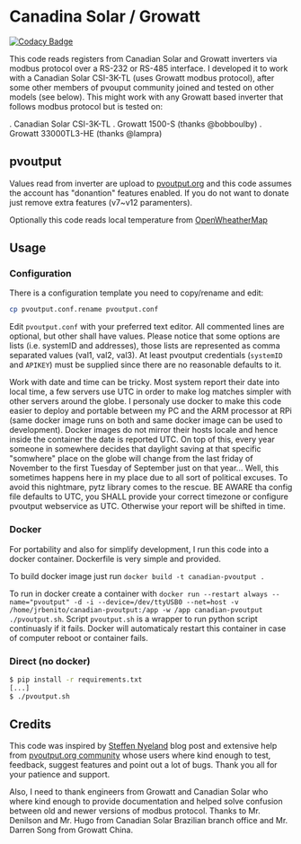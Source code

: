 # Canadina Solar / Growatt

[![Codacy Badge](https://api.codacy.com/project/badge/Grade/1a8b27961c904e8093f5adaa40ca8e8f)](https://app.codacy.com/app/jrbenito/canadianSolar-pvoutput?utm_source=github.com&utm_medium=referral&utm_content=jrbenito/canadianSolar-pvoutput&utm_campaign=Badge_Grade_Dashboard)

This code reads registers from Canadian Solar and Growatt inverters via modbus protocol over a RS-232 or RS-485 interface.
I developed it to work with a Canadian Solar CSI-3K-TL (uses Growatt modbus protocol), after some other members of pvouput community joined and tested on other models (see below). This might work with any Growatt based inverter that follows modbus protocol but is tested on:

. Canadian Solar CSI-3K-TL
. Growatt 1500-S (thanks @bobboulby)
. Growatt 33000TL3-HE (thanks @lampra)

## pvoutput

Values read from inverter are upload to [pvoutput.org](https://pvoutput.org) and this code assumes the account has "donantion" features enabled.
If you do not want to donate just remove extra features (v7~v12 paramenters).

Optionally this code reads local temperature from [OpenWheatherMap](https://openweathermap.org)

## Usage

### Configuration

There is a configuration template you need to copy/rename and edit:

```bash
cp pvoutput.conf.rename pvoutput.conf
```

Edit `pvoutput.conf` with your preferred text editor. All commented lines are optional, but other shall have values. Please notice that some options are lists (i.e. systemID and addresses), those lists are represented as comma separated values (val1, val2, val3). At least pvoutput credentials (`systemID` and `APIKEY`) must be supplied since there are no reasonable defaults to it.

Work with date and time can be tricky. Most system report their date into local time, a few servers use UTC in order to make log matches simpler with other servers around the globe. I personaly use docker to make this code easier to deploy and portable between my PC and the ARM processor at RPi (same docker image runs on both and same docker image can be used to development). Docker images do not mirror their hosts locale and hence inside the container the date is reported UTC. On top of this, every year someone in somewhere decides that daylight saving at that specific "somwhere" place on the globe will change from the last friday of November to the first Tuesday of September just on that year... Well, this sometimes happens here in my place due to all sort of political excuses. To avoid this nightmare, pytz library comes to the rescue. BE AWARE tha config file defaults to UTC, you SHALL provide your correct timezone or configure pvoutput webservice as UTC. Otherwise your report will be shifted in time.

### Docker

For portability and also for simplify development, I run this code into a docker container. Dockerfile is very simple and provided.

To build docker image just run `docker build -t canadian-pvoutput .`

To run in docker create a container with `docker run --restart always --name="pvoutput" -d -i --device=/dev/ttyUSB0 --net=host -v /home/jrbenito/canadian-pvoutput:/app -w /app canadian-pvoutput ./pvoutput.sh`. Script `pvoutput.sh` is a wrapper to run python script continuasly if it fails. Docker will automaticaly restart this container in case of computer reboot or container fails.

### Direct (no docker)

```bash
$ pip install -r requirements.txt
[...]
$ ./pvoutput.sh
```

## Credits

This code was inspired by [Steffen Nyeland](http://fixedbycode.blogspot.com/2014/04/how-to-upload-data-from-growatt.html) blog post and extensive help from [pvoutput.org community](https://forum.pvoutput.org/t/help-required-uploading-growatt-inverter-to-pvoutput/552) whose users where kind enough to test, feedback, suggest features and point out a lot of bugs. Thank you all for your patience and support.

Also, I need to thank engineers from Growatt and Canadian Solar who where kind enough to provide documentation and helped solve confusion between old and newer versions of modbus protocol. Thanks to Mr. Denilson and Mr. Hugo from Canadian Solar Brazilian branch office and Mr. Darren Song from Growatt China.